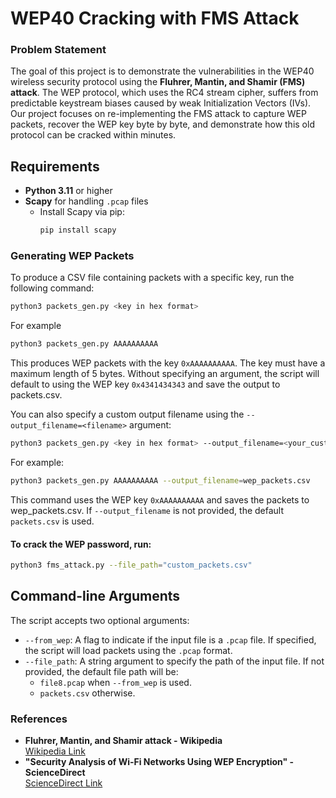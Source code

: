 # **WEP40 Cracking with FMS Attack**

### **Problem Statement**
The goal of this project is to demonstrate the vulnerabilities in the WEP40 wireless security protocol using the **Fluhrer, Mantin, and Shamir (FMS) attack**. The WEP protocol, which uses the RC4 stream cipher, suffers from predictable keystream biases caused by weak Initialization Vectors (IVs). Our project focuses on re-implementing the FMS attack to capture WEP packets, recover the WEP key byte by byte, and demonstrate how this old protocol can be cracked within minutes.


## Requirements
- **Python 3.11** or higher
- **Scapy** for handling `.pcap` files
  - Install Scapy via pip:
    ```bash
    pip install scapy
    ```


### **Generating WEP Packets**
To produce a CSV file containing packets with a specific key, run the following command:

```bash
python3 packets_gen.py <key in hex format>
```

For example
```bash
python3 packets_gen.py AAAAAAAAAA
```


This produces WEP packets with the key ```0xAAAAAAAAAA```. The key must have a maximum length of 5 bytes. 
Without specifying an argument, the script will default to using the WEP key ```0x4341434343``` and save the output to packets.csv.

You can also specify a custom output filename using the ```--output_filename=<filename>``` argument:
```bash
python3 packets_gen.py <key in hex format> --output_filename=<your_custom_filename.csv>
```

For example:
```bash
python3 packets_gen.py AAAAAAAAAA --output_filename=wep_packets.csv
```
This command uses the WEP key ```0xAAAAAAAAAA``` and saves the packets to wep_packets.csv. If ```--output_filename``` is not provided, the default ```packets.csv``` is used.


#### **To crack the WEP password, run:**
```bash 
python3 fms_attack.py --file_path="custom_packets.csv"
```

## Command-line Arguments

The script accepts two optional arguments:

- `--from_wep`: A flag to indicate if the input file is a `.pcap` file. If specified, the script will load packets using the `.pcap` format.
- `--file_path`: A string argument to specify the path of the input file. If not provided, the default file path will be:
  - `file8.pcap` when `--from_wep` is used.
  - `packets.csv` otherwise.
### **References**
- **Fluhrer, Mantin, and Shamir attack - Wikipedia**  
  [Wikipedia Link](https://en.wikipedia.org/wiki/Fluhrer,_Mantin_and_Shamir_attack)
- **"Security Analysis of Wi-Fi Networks Using WEP Encryption" - ScienceDirect**  
  [ScienceDirect Link](https://www.sciencedirect.com/science/article/pii/S1877050921005603)
